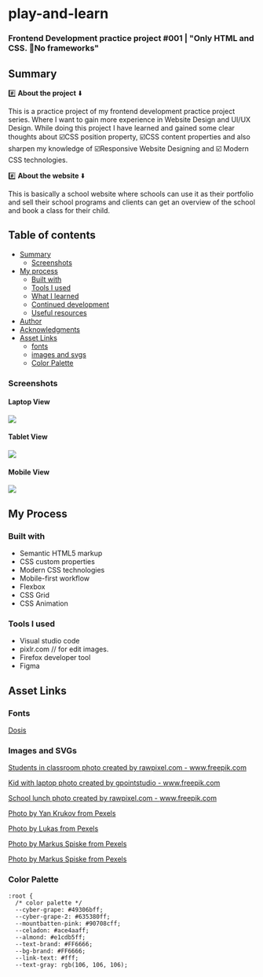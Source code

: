 # play-and-learn
### Frontend Development practice project #001 | "Only HTML and CSS. :no_entry_sign:No frameworks"

## Summary

:hash: **About the project** :arrow_down:

This is a practice project of my frontend development practice project series. Where I want to gain more experience in Website Design and UI/UX Design. While doing this project I have learned and gained some clear thoughts about :ballot_box_with_check:CSS position property, :ballot_box_with_check:CSS content properties and also sharpen my knowledge of :ballot_box_with_check:Responsive Website Designing and :ballot_box_with_check: Modern CSS technologies.

:hash: **About the website** :arrow_down:

This is basically a school website where schools can use it as their portfolio and sell their school programs and clients can get an overview of the school and book a class for their child.

## Table of contents

- [Summary](#summary)
  - [Screenshots](#screenshots)
- [My process](#my-process)
  - [Built with](#built-with)
  - [Tools I used](#tools-i-used)
  - [What I learned](#what-i-learned)
  - [Continued development](#continued-development)
  - [Useful resources](#useful-resources)
- [Author](#author)
- [Acknowledgments](#acknowledgments)
- [Asset Links](#asset-links)
    - [fonts](#fonts)
    - [images and svgs](#images-and-svgs)
    - [Color Palette](#color-palette)

### Screenshots

#### Laptop View
![](./screenshot.jpg)
#### Tablet View
![](./screenshot.jpg)
#### Mobile View
![](./screenshot.jpg)




## My Process

### Built with
- Semantic HTML5 markup
- CSS custom properties
- Modern CSS technologies
- Mobile-first workflow
- Flexbox
- CSS Grid
- CSS Animation

### Tools I used
- Visual studio code
- pixlr.com // for edit images.
- Firefox developer tool
- Figma

###

## Asset Links

### Fonts
<a href="https://fonts.googleapis.com/css2?family=Dosis:wght@400;600&family=Grand+Hotel&display=swap">Dosis</a>

### Images and SVGs
<a href="https://www.freepik.com/photos/students-classroom">Students in classroom photo created by rawpixel.com - www.freepik.com</a>

<a href='https://www.freepik.com/photos/kid-with-laptop'>Kid with laptop photo created by gpointstudio - www.freepik.com</a>

<a href='https://www.freepik.com/photos/school-lunch'>School lunch photo created by rawpixel.com - www.freepik.com</a>

<a href='https://www.pexels.com/photo/children-painting-with-water-colors-8612967/'>Photo by Yan Krukov from Pexels</a>

<a href='https://www.pexels.com/photo/children-s-team-building-on-green-grassland-296301/'>Photo by Lukas from Pexels</a>

<a href='https://www.pexels.com/photo/person-holding-yellow-and-pink-lego-blocks-298825/'>Photo by Markus Spiske from Pexels</a>

<a href='https://www.pexels.com/photo/person-holding-yellow-and-pink-lego-blocks-298825/'>Photo by Markus Spiske from Pexels</a>

### Color Palette
```
:root {
  /* color palette */
  --cyber-grape: #49306bff;
  --cyber-grape-2: #635380ff;
  --mountbatten-pink: #90708cff;
  --celadon: #ace4aaff;
  --almond: #e1cdb5ff;
  --text-brand: #FF6666;
  --bg-brand: #FF6666;
  --link-text: #fff;
  --text-gray: rgb(106, 106, 106);
```
